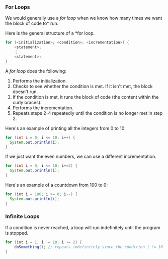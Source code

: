 ### For Loops

We would generally use a *for loop* when we know how many times we want the block of code to* run.

Here is the general structure of a *for loop.

```java
for (<initialization>; <condition>; <incrementation>) {
    <statement>;
    ⋮
    <statement>;
}
```

A *for loop* does the following:

1. Performs the initialization. 
2. Checks to see whether the condition is met. If it isn't met, the block doesn't run.
3. If the condition is met, it runs the block of code (the content within the curly braces).
4. Performs the incrementation.
5. Repeats steps 2-4 repeatedly until the condition is no longer met in step 2.

Here's an example of printing all the integers from 0 to 10:

```java
for (int i = 0; i <= 10; i++) {
  System.out.println(i);
}
```

If we just want the even numbers, we can use a different incrementation.

```java
for (int i = 0; i <= 10; i+=2) {
  System.out.println(i);
}
```

Here's an example of a countdown from 100 to 0:

```java
for (int i = 100; i >= 0; i--) {
  System.out.println(i);
}
```

### Infinite Loops

If a condition is never reached, a loop will run indefinitely until the program is stopped.

```java
for (int i = 1; i != 10; i += 2) {
    doSomething(); // repeats indefinitely since the condition i != 10 is never reached
}
```
